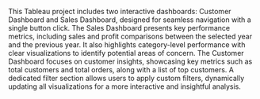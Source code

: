 This Tableau project includes two interactive dashboards: Customer Dashboard and Sales Dashboard, designed for seamless navigation with a single button click. The Sales Dashboard presents key performance metrics, including sales and profit comparisons between the selected year and the previous year. It also highlights category-level performance with clear visualizations to identify potential areas of concern. The Customer Dashboard focuses on customer insights, showcasing key metrics such as total customers and total orders, along with a list of top customers. A dedicated filter section allows users to apply custom filters, dynamically updating all visualizations for a more interactive and insightful analysis.
